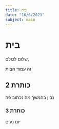 ```yaml
---
title: בית
date: "16/6/2023"
subject: main
---
```


# בית

שלום לכולם,

זה עמוד הבית

## כותרת 2

נבין בהמשך מה נכתוב פה

### כותרת 3

יום נעים
